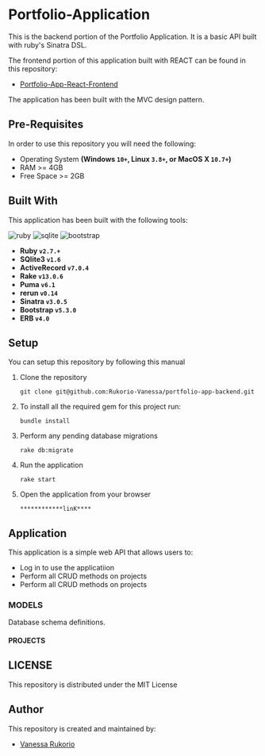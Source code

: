 # Portfolio-Application

This is the backend portion of the Portfolio Application. It is a basic API built with ruby's Sinatra DSL. 

The frontend portion of this application built with REACT can be found in this repository:

- [Portfolio-App-React-Frontend](https://github.com/Rukorio-Vanessa/portfolio-app-frontend) 


The application has been built with the MVC design pattern.

## Pre-Requisites
In order to use this repository you will need the following:


- Operating System **(Windows `10+`, Linux `3.8+`, or MacOS X `10.7+`)**
- RAM >= 4GB
- Free Space >= 2GB

## Built With
This application has been built with the following tools:

![ruby](https://img.shields.io/badge/Ruby-CC342D?style=for-the-badge&logo=ruby&logoColor=white)
![sqlite](https://img.shields.io/badge/SQLite-07405E?style=for-the-badge&logo=sqlite&logoColor=white)
![bootstrap](https://img.shields.io/badge/Bootstrap-563D7C?style=for-the-badge&logo=bootstrap&logoColor=white)


- **Ruby `v2.7.+`**
- **SQlite3 `v1.6`**
- **ActiveRecord `v7.0.4`**
- **Rake `v13.0.6`**
- **Puma `v6.1`**
- **rerun `v0.14`**
- **Sinatra `v3.0.5`**
- **Bootstrap `v5.3.0`**
- **ERB `v4.0`**

## Setup
You can setup this repository by following this manual

1. Clone the repository
    ```{shell}
   git clone git@github.com:Rukorio-Vanessa/portfolio-app-backend.git
   ```
2. To install all the required gem for this project run:
    ```{shell}
   bundle install
   ```
3. Perform any pending database migrations
   ```{shell}
   rake db:migrate
   ```
4. Run the application
    ```{shell}
    rake start
    ```
5. Open the application from your browser
    ```
   ************linK****
   ```
   
## Application
This application is a simple web API that allows users to:

- Log in to use the applicatiion
- Perform all CRUD methods on projects
- Perform all CRUD methods on projects

### MODELS
Database schema definitions.

#### PROJECTS




## LICENSE
This repository is distributed under the MIT License


## Author
This repository is created and maintained by:

- [Vanessa Rukorio](https://github.com/Rukorio-Vanessa) 